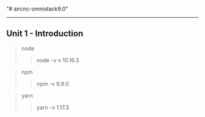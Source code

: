 "# aircnc-omnistack9.0" 

---
## Unit 1 - Introduction

> node
>> node -v
>> v 10.16.3

> npm
>> npm -v
>> 6.9.0

> yarn
>> yarn -v
>> 1.17.3
